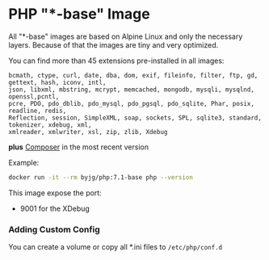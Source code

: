 # PHP "*-base" Image

All "*-base" images are based on Alpine Linux and only the necessary layers. Because of that the images
are tiny and very optimized.

You can find more than 45 extensions pre-installed in all images:

```text
bcmath, ctype, curl, date, dba, dom, exif, fileinfo, filter, ftp, gd, gettext, hash, iconv, intl, 
json, libxml, mbstring, mcrypt, memcached, mongodb, mysqli, mysqlnd, openssl,pcntl, 
pcre, PDO, pdo_dblib, pdo_mysql, pdo_pgsql, pdo_sqlite, Phar, posix, readline, redis,
Reflection, session, SimpleXML, soap, sockets, SPL, sqlite3, standard, tokenizer, xdebug, xml, 
xmlreader, xmlwriter, xsl, zip, zlib, Xdebug
```

**plus** [Composer](https://getcomposer.org/) in the most recent version

Example:

```bash
docker run -it --rm byjg/php:7.1-base php --version
```

This image expose the port:
- 9001 for the XDebug

### Adding Custom Config

You can create a volume or copy all *.ini files to `/etc/php/conf.d`
